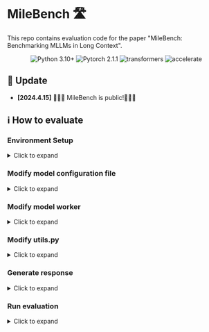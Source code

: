 <!--
**MileBench/MileBench** is a ✨ _special_ ✨ repository because its `README.md` (this file) appears on your GitHub profile.

Here are some ideas to get you started:

- 🔭 I’m currently working on ...
- 🌱 I’m currently learning ...
- 👯 I’m looking to collaborate on ...
- 🤔 I’m looking for help with ...
- 💬 Ask me about ...
- 📫 How to reach me: ...
- 😄 Pronouns: ...
- ⚡ Fun fact: ...
-->


# MileBench 🛣️

This repo contains evaluation code for the paper "MileBench: Benchmarking MLLMs in Long Context".

<center>

![Python 3.10+](https://img.shields.io/badge/Python-3.10-lightblue) ![Pytorch 2.1.1](https://img.shields.io/badge/PyTorch-2.1-lightblue) ![transformers](https://img.shields.io/badge/transformers-4.37.0.dev0%2B-lightblue) ![accelerate](https://img.shields.io/badge/accelerate-0.28.0-lightblue)
</center>

## 🌈 Update

* **[2024.4.15]** 🎉🎉🎉 MileBench is public!🎉🎉🎉


## ℹ️ How to evaluate

### Environment Setup

<details><summary>Click to expand</summary>
   
Install required packages:
```bash
pip install -r requirements.txt
```
Update `transformers` (we used `4.37.0.dev0`):
```bash
pip install git+https://github.com/huggingface/transformers
```
</details>

### Modify model configuration file

<details><summary>Click to expand</summary>

In `configs/model_configs.yaml`:

```yaml
# Add a new model "my_model"
my_model:
    model_name: "my_model"
    model_dir: "path/to/full/model" # HuggingFace model weights
    cfg_path: "path/to/full/model_config"   # can be none
    gen_kwargs:
        max_new_tokens: 512
        min_new_tokens: 1
        do_sample: false
```
</details>

### Modify model worker

<details><summary>Click to expand</summary>

In `workers/model_workers.py`:
1. add a new model class

```python
class MyModel(BaseWorker):

    def init_components(self, config) -> None:
        # init the model components

    def forward(self, questions: list[str], image_paths: list[list], device, gen_kwargs) -> list[str]:
        # Prepare images and text for generate function

```

2. for github packages of different VLM models, we recommand you to save them to `./packages` directory. Then you don't need to install pip packages in your env.
</details>


### Modify utils.py

<details><summary>Click to expand</summary>

In `utils.py`:
import your model

```python
from workers.model_workers import MyModel   # modify here

name2worker = {
    "my_model": MyModel,  # modify here
    }
```
</details>

### Generate response

<details><summary>Click to expand</summary>
Set GPU num in `/configs/accelerate_configs.yaml`:

```yaml
num_processes: GPU_NUM    # modify here
```

Modify `eval.sh`:

```bash

gpu_num=GPU_NUM  # modify here

for model in my_model; do  # modify here
    for dataset_name in dataset_name; do  # modify here
...
```

and run:

```bash
source eval.sh
```

</details>


### Run evaluation

<details><summary>Click to expand</summary>

run:
```bash
python score.py \
    --result-dir outputs \
    --models my_model  # models to eval
# Result saved to outputs/result.csv
```

</details>
